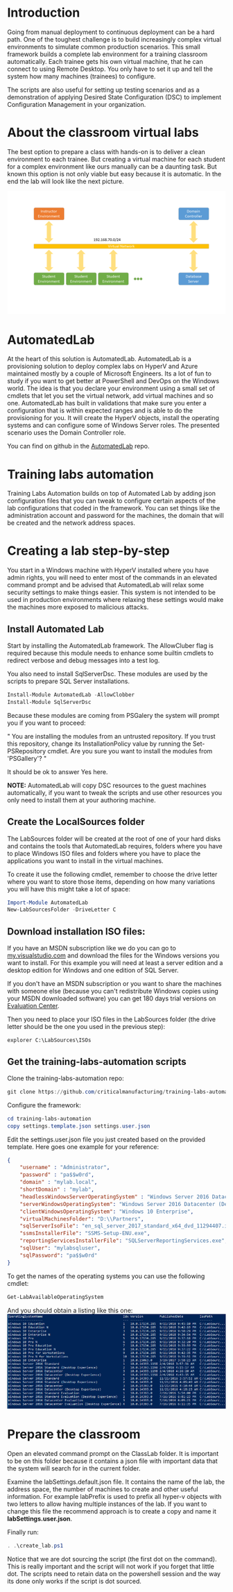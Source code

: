 # Introduction

Going from manual deployment to continuous deployment can be a hard path. One of the toughest challenge is to build increasingly complex virtual environments to simulate common production scenarios. This small framework builds a complete lab environment for a training classroom automatically. Each trainee gets his own virtual machine, that he can connect to using Remote Desktop. You only have to set it up and tell the system how many machines (trainees) to configure.

The scripts are also useful for setting up testing scenarios and as a demonstration of applying Desired State Configuration (DSC) to implement Configuration Management in your organization.

# About the classroom virtual labs

The best option to prepare a class with hands-on is to deliver a clean environment to each trainee. But creating a virtual machine for each student for a complex environment like ours manually can be a daunting task. But known this option is not only viable but easy because it is automatic. In the end the lab will look like the next picture.

![Virtual Lab Overview][lab-overview]

# AutomatedLab

At the heart of this solution is AutomatedLab. AutomatedLab is a provisioning solution to deploy complex labs on HyperV and Azure maintained mostly by a couple of Microsoft Engineers. Its a lot of fun to study if you want to get better at PowerShell and DevOps on the Windows world. The idea is that you declare your environment using a small set of cmdlets that let you set the virtual network, add virtual machines and so one. AutomatedLab has built in validations that make sure you enter a configuration that is within expected ranges and is able to do the provisioning for you. It will create the HyperV objects, install the operating systems and can configure some of Windows Server roles. The presented scenario uses the Domain Controller role.

You can find on github in the [AutomatedLab](https://github.com/AutomatedLab/AutomatedLab) repo. 

# Training labs automation

Training Labs Automation builds on top of Automated Lab by adding json configuration files that you can tweak to configure certain aspects of the lab configurations that coded in the framework. You can set things like the administration account and password for the machines, the domain that will be created and the network address spaces. 

# Creating a lab step-by-step

You start in a Windows machine with HyperV installed where you have admin rights, you will need to enter most of the commands in an elevated command prompt and be advised that AutomatedLab will relax some security settings to make things easier. This system is not intended to be used in production environments where relaxing these settings would make the machines more exposed to malicious attacks.

## Install Automated Lab

Start by installing the AutomatedLab framework. The AllowCluber flag is required because this module needs to enhance some builtin cmdlets to redirect verbose and debug messages into a test log. 

You also need to install SqlServerDsc. These modules are used by the scripts to prepare SQL Server installations.

``` PowerShell
Install-Module AutomatedLab -AllowClobber
Install-Module SqlServerDsc
```

Because these modules are coming from PSGalery the system will prompt you if you want to proceed:

"
You are installing the modules from an untrusted repository. If you trust this repository, change its
InstallationPolicy value by running the Set-PSRepository cmdlet. Are you sure you want to install the modules from
'PSGallery'?
"

It should be ok to answer Yes here.

**NOTE:** AutomatedLab will copy DSC resources to the guest machines automatically, if you want to tweak the scripts and use other resources you only need to install them at your authoring machine.

## Create the LocalSources folder

The LabSources folder will be created at the root of one of your hard disks and contains the tools that AutomatedLab requires, folders where you have to place Windows ISO files and folders where you have to place the applications you want to install in the virtual machines.

To create it use the following cmdlet, remember to choose the drive letter where you want to store those items, depending on how many variations you will have this might take a lot of space:

``` PowerShell
Import-Module AutomatedLab
New-LabSourcesFolder -DriveLetter C
```

## Download installation ISO files:

If you have an MSDN subscription like we do you can go to [my.visualstudio.com](http://my.visualstudio.com) and download the files for the Windows versions you want to install. For this example you will need at least a server edition and a desktop edition for Windows and one edition of SQL Server.

If you don't have an MSDN subscription or you want to share the machines with someone else (because you can't redistribute Windows copies using your MSDN downloaded software) you can get 180 days trial versions on [Evaluation Center](https://www.microsoft.com/en-us/evalcenter/evaluate-windows-server-2019).

Then you need to place your ISO files in the LabSources folder (the drive letter should be the one you used in the previous step):
```
explorer C:\LabSources\ISOs
```

## Get the training-labs-automation scripts

Clone the training-labs-automation repo:
``` PowerShell
git clone https://github.com/criticalmanufacturing/training-labs-automation.git 
```

Configure the framework:

``` PowerShell
cd training-labs-automation
copy settings.template.json settings.user.json
```

Edit the settings.user.json file you just created based on the provided template. Here goes one example for your reference:

``` json
{
    "username" : "Administrator",
    "password" : "pa$$w0rd",
    "domain" : "mylab.local",
    "shortDomain" : "mylab",    
    "headlessWindowsServerOperatingSystem" : "Windows Server 2016 Datacenter",
    "serverWindowsOperatingSystem": "Windows Server 2016 Datacenter (Desktop Experience)",
    "clientWindowsOperatingSystem": "Windows 10 Enterprise",
    "virtualMachinesFolder": "D:\\Partners",
    "sqlServerIsoFile": "en_sql_server_2017_standard_x64_dvd_11294407.iso",
    "ssmsInstallerFile": "SSMS-Setup-ENU.exe",
    "reportingServicesInstallerFile": "SQLServerReportingServices.exe",
    "sqlUser": "mylabsqluser",
    "sqlPassword": "pa$$w0rd"
}
```

To get the names of the operating systems you can use the following cmdlet:

``` PowerShell
Get-LabAvailableOperatingSystem
```

And you should obtain a listing like this one:
![Operating System List][os-list]

[lab-overview]: ./img/lab-overview.png "Virtual Lab Overview"
[os-list]: ./img/operating-systems-list.png "Operating Systems List"

# Prepare the classroom

Open an elevated command prompt on the ClassLab folder. It is important to be on this folder because it contains a json file with important data that the system will search for in the current folder. 

Examine the labSettings.default.json file. It contains the name of the lab, the address space, the number of machines to create and other useful information. For example labPrefix is used to prefix all hyper-v objects with two letters to allow having multiple instances of the lab. If you want to change this file the recommend approach is to create a copy and name it **labSettings.user.json**.

Finally run:

``` PowerShell
. .\create_lab.ps1
```

Notice that we are dot sourcing the script (the first dot on the command). This is really important and the script will not work if you forget that little dot. The scripts need to retain data on the powershell session and the way its done only works if the script is dot sourced.

